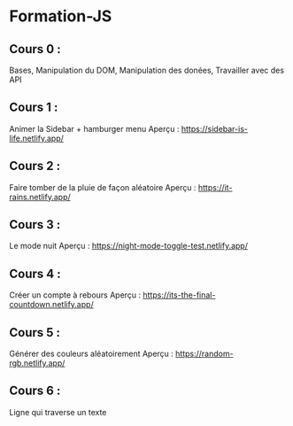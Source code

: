 # Formation-JS

## Cours 0 :

Bases, Manipulation du DOM, Manipulation des donées, Travailler avec des API

## Cours 1 :

Animer la Sidebar + hamburger menu
Aperçu : https://sidebar-is-life.netlify.app/

## Cours 2 :

Faire tomber de la pluie de façon aléatoire
Aperçu : https://it-rains.netlify.app/

## Cours 3 :

Le mode nuit
Aperçu : https://night-mode-toggle-test.netlify.app/

## Cours 4 :

Créer un compte à rebours
Aperçu : https://its-the-final-countdown.netlify.app/

## Cours 5 :

Générer des couleurs aléatoirement
Aperçu : https://random-rgb.netlify.app/

## Cours 6 :

Ligne qui traverse un texte
